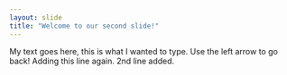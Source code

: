 ```yaml
---
layout: slide
title: "Welcome to our second slide!"
---
```

My text goes here, this is what I wanted to type.
Use the left arrow to go back!
Adding this line again.
2nd line added.
